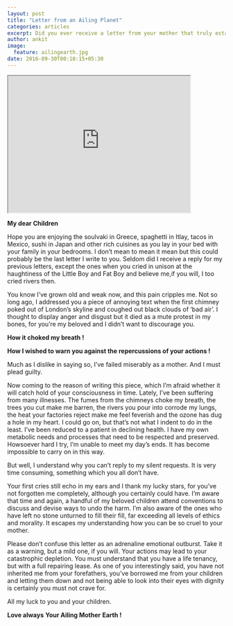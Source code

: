 ```yaml
---
layout: post
title: "Letter from an Ailing Planet"
categories: articles
excerpt: Did you ever receive a letter from your mother that truly establishes that you have abandoned her n the strands of agony whose knots were tied by you? Well yes, you did because it was the letter from our Mother Earth, our creator how is right now in pain.
author: ankit
image: 
  feature: ailingearth.jpg
date: 2016-09-30T00:10:15+05:30
---
```

<iframe width="420" height="315"
src="https://www.youtube.com/embed/90CkXVF-Q8M">
</iframe>

__My dear Children__


Hope you are enjoying the soulvaki in Greece, spaghetti in Itlay, tacos in Mexico, sushi in Japan and other rich cuisines as you lay in your bed with your family in your bedrooms. I don’t mean to mean it mean but this could probably be the last letter I write to you. Seldom did I receive a reply for my previous letters, except the ones when you cried in unison at the haughtiness of the Little Boy and Fat Boy and believe me,if you will, I too cried rivers then.


You know I’ve grown old and weak now, and this pain cripples me. Not so long ago, I addressed you a piece of annoying text when the first chimney poked out of London’s skyline and coughed out black clouds of ‘bad air’. I thought to display anger and disgust but it died as a mute protest in my bones, for you’re my beloved and I didn’t want to discourage you.


__How it choked my breath !__


__How I wished to warn you against the repercussions of your actions !__


Much as I dislike in saying so, I’ve failed miserably as a mother.
And I must plead guilty.




Now coming to the reason of writing this piece, which I’m afraid whether it will catch hold of your consciousness in time. Lately, I’ve been suffering from many illnesses. The fumes from the chimneys choke my breath, the trees you cut make me barren, the rivers you pour into corrode my lungs, the heat your factories reject make me feel feverish and the ozone has dug a hole in my heart. I could go on, but that’s not what I indent to do in the least. I’ve been reduced to a patient in declining health. I have my own metabolic needs and processes that need to be respected and preserved. Howsoever hard I try, I’m unable to meet my day’s ends. It has become impossible to carry on in this way.


But well, I understand why you can’t reply to my silent requests. It is very time consuming, something which you all don’t have. 


Your first cries still echo in my ears and I thank my lucky stars, for you’ve not forgotten me completely, although you certainly could have. I’m aware that time and again, a handful of my beloved children attend conventions to discuss and devise ways to undo the harm. I’m also aware of the ones who have left no stone unturned to fill their fill, far exceeding all levels of ethics and morality. It escapes my understanding how you can be so cruel to your mother.


Please don’t confuse this letter as an adrenaline emotional outburst. Take it as a warning, but a mild one, if you will. Your actions may lead to your catastrophic depletion. You must understand that you have a life tenancy, but with a full repairing lease. As one of you interestingly said, you have not inherited me from your forefathers, you’ve borrowed me from your children and letting them down and not being able to look into their eyes with dignity is certainly you must not crave for.


All my luck to you and your children.


__Love always__
__Your Ailing Mother__
__Earth !__